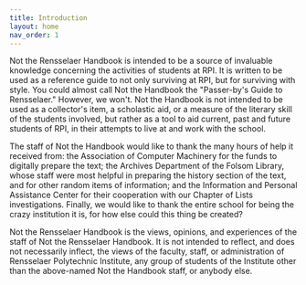 ```yaml
---
title: Introduction
layout: home
nav_order: 1
---
```


Not the Rensselaer Handbook is intended to be a source of invaluable knowledge concerning the activities of students at RPI. It is written to be used as a reference guide to not only surviving at RPI, but for surviving with style. You could almost call Not the Handbook the "Passer-by's Guide to Rensselaer." However, we won't. Not the Handbook is not intended to be used as a collector's item, a scholastic aid, or a measure of the literary skill of the students involved, but rather as a tool to aid current, past and future students of RPI, in their attempts to live at and work with the school.

The staff of Not the Handbook would like to thank the many hours of help it received from: the Association of Computer Machinery for the funds to digitally prepare the text; the Archives Department of the Folsom Library, whose staff were most helpful in preparing the history section of the text, and for other random items of information; and the Information and Personal Assistance Center for their cooperation with our Chapter of Lists investigations. Finally, we would like to thank the entire school for being the crazy institution it is, for how else could this thing be created?

Not the Rensselaer Handbook is the views, opinions, and experiences of the staff of Not the Rensselaer Handbook. It is not intended to reflect, and does not necessarily inflect, the views of the faculty, staff, or administration of Rensselaer Polytechnic Institute, any group of students of the Institute other than the above-named Not the Handbook staff, or anybody else.
